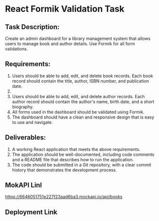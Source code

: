 # React Formik Validation Task

## Task Description:

Create an admin dashboard for a library management system that allows users to manage book and author details. Use Formik for all form validations.

## Requirements:

<ol>
<li>Users should be able to add, edit, and delete book records. Each book record should contain the title, author, ISBN number, and publication date.<li>
<li>Users should be able to add, edit, and delete author records. Each author record should contain the author's name, birth date, and a short biography.</li>
<li>All forms used in the dashboard should be validated using Formik.</li>
<li>The dashboard should have a clean and responsive design that is easy to use and navigate.</li>
</ol>

## Deliverables:

<ol>
<li>A working React application that meets the above requirements.</li>
<li>The application should be well-documented, including code comments and a README file that describes how to run the application.</li>
<li>The code should be submitted in a Git repository, with a clear commit history that demonstrates the development process.</li>
</ol>

## MokAPI Linl

https://6646051751e227f23aad6ba3.mockapi.io/api/books

## Deployment Link












